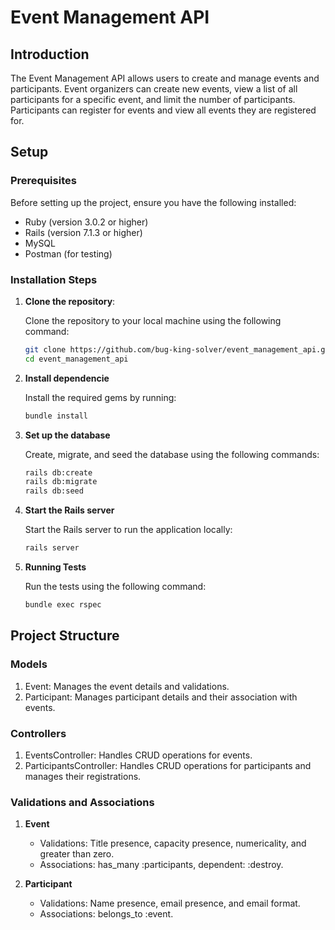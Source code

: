 # Event Management API

## Introduction

The Event Management API allows users to create and manage events and participants. Event organizers can create new events, view a list of all participants for a specific event, and limit the number of participants. Participants can register for events and view all events they are registered for.

## Setup

### Prerequisites

Before setting up the project, ensure you have the following installed:

- Ruby (version 3.0.2 or higher)
- Rails (version 7.1.3 or higher)
- MySQL
- Postman (for testing)

### Installation Steps

1. **Clone the repository**:
   
   Clone the repository to your local machine using the following command:
   ```bash
   git clone https://github.com/bug-king-solver/event_management_api.git
   cd event_management_api
2. **Install dependencie**

    Install the required gems by running:
    ```bash
    bundle install
3. **Set up the database**

    Create, migrate, and seed the database using the following commands:
    ```bash
    rails db:create
    rails db:migrate
    rails db:seed
4. **Start the Rails server**

    Start the Rails server to run the application locally:
    ```bash
    rails server
5. **Running Tests**

    Run the tests using the following command:
    ```bash
    bundle exec rspec
## Project Structure

### Models

1. Event: Manages the event details and validations.
2. Participant: Manages participant details and their association with events.

### Controllers

1. EventsController: Handles CRUD operations for events.
2. ParticipantsController: Handles CRUD operations for participants and manages their registrations.

### Validations and Associations

1. **Event**

    - Validations: Title presence, capacity presence, numericality, and greater than zero.
    - Associations: has_many :participants, dependent: :destroy.

2. **Participant**

    - Validations: Name presence, email presence, and email format.
    - Associations: belongs_to :event.
